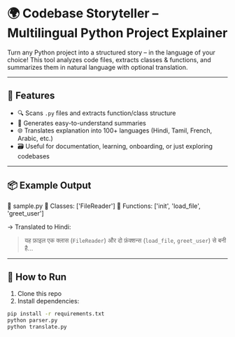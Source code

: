# 🌍 Codebase Storyteller – Multilingual Python Project Explainer

Turn any Python project into a structured story – in the language of your choice! This tool analyzes code files, extracts classes & functions, and summarizes them in natural language with optional translation.

---

## 🧠 Features

- 🔍 Scans `.py` files and extracts function/class structure
- 📖 Generates easy-to-understand summaries
- 🌐 Translates explanation into 100+ languages (Hindi, Tamil, French, Arabic, etc.)
- 🗃️ Useful for documentation, learning, onboarding, or just exploring codebases

---

## 📦 Example Output

📄 sample.py
🔹 Classes: ['FileReader']
🔹 Functions: ['init', 'load_file', 'greet_user']


→ Translated to Hindi:  
> यह फ़ाइल एक क्लास (`FileReader`) और दो फ़ंक्शन्स (`load_file`, `greet_user`) से बनी है...

---

## 🚀 How to Run

1. Clone this repo
2. Install dependencies:

```bash
pip install -r requirements.txt
python parser.py
python translate.py




